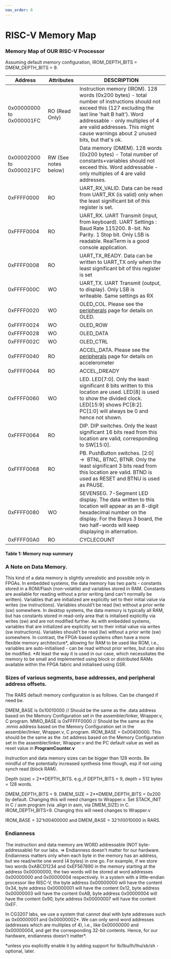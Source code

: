 ```yaml
---
nav_order: 8
---
```

# RISC-V Memory Map

### Memory Map of OUR RISC-V Processor

Assuming default memory configuration, IROM_DEPTH_BITS = DMEM_DEPTH_BITS = 9.

| Address                     | Attributes      | DESCRIPTION                                                                                                                                                                                                                                        |
|-----------------------------|-----------------|----------------------------------------------------------------------------------------------------------------------------------------------------------------------------------------------------------------------------------------------------|
| 0x00000000 to 0x000001FC    | RO (Read Only)  | Instruction memory (IROM). 128 words (0x200 bytes) - total number of instructions should not exceed this (127 excluding the last line 'halt B halt'). Word addressable - only multiples of 4 are valid addresses. This might cause warnings about 2 unused bits, but that's ok.                                                                                     |
| 0x00002000 to 0x000021FC    | RW (See notes below)              | Data memory (DMEM). 128 words (0x200 bytes) - Total number of constants+variables should not exceed this. Word addressable - only multiples of 4 are valid addresses.
| 0xFFFF0000                  | RO              | UART_RX_VALID. Data can be read from UART_RX (is valid) only when the least significant bit of this register is set. |
| 0xFFFF0004                  | RO              | UART_RX. UART Transmit (input, from keyboard). UART Settings : Baud Rate 115200. 8-bit. No Parity. 1 Stop bit. Only LSB is readable. RealTerm is a good console application.|
| 0xFFFF0008                  | RO              | UART_TX_READY. Data can be written to UART_TX only when the least significant bit of this register is set|
| 0xFFFF000C                  | WO              | UART_TX. UART Transmit (output, to display). Only LSB is writeable. Same settings as RX|
| 0xFFFF0020                  | WO              | OLED_COL. Please see the [peripherals](peripherals.md) page for details on OLED.|
| 0xFFFF0024                  | WO              | OLED_ROW |
| 0xFFFF0028                  | WO              | OLED_DATA|
| 0xFFFF002C                  | WO              | OLED_CTRL|
| 0xFFFF0040                  | RO              | ACCEL_DATA. Please see the [peripherals](peripherals.md) page for details on accelerometer|
| 0xFFFF0044                  | RO              | ACCEL_DREADY|
| 0xFFFF0060                  | WO              | LED. LED[7:0]. Only the least significant 8 bits written to this location are used. LED[8] is used to show the divided clock. LED[15:9] shows PC[8:2]. PC[1:0] will always be 0 and hence not shown.|
| 0xFFFF0064                  | RO              | DIP. DIP switches. Only the least significant 16 bits read from this location are valid, corresponding to SW[15:0].|
| 0xFFFF0068                  | RO              | PB. PushButton switches. [2:0] →  BTNL, BTNC, BTNR. Only the least significant 3 bits read from this location are valid. BTND is used as RESET and BTNU is used as PAUSE.|
| 0xFFFF0080                  | WO              | SEVENSEG. 7-Segment LED display. The data written to this location will appear as an 8-digit hexadecimal number on the display. For the Basys 3 board, the two half-words will keep displaying in alternation.|
| 0xFFFF00A0                  | RO              | CYCLECOUNT|


#### Table 1: Memory map summary

### A Note on Data Memory.

This kind of a data memory is slightly unrealistic and possible only in FPGAs. 
In embedded systems, the data memory has two parts - constants stored in a ROM/Flash (non-volatile) and variables stored in RAM. 
Constants are available for reading without a prior writing (and can't normally be written). 
Variables that are initialized are explicitly set to their initial value via writes (sw instructions). Variables should't be read (lw) without a prior write (sw) somewhere.
In desktop systems, the data memory is typically all RAM, but has constants stored in read-only area that is initalised explicitly via writes (sw) and are not modified further.
As with embedded systems, variables that are initialized are explicitly set to their initial value via writes (sw instructions). Variables should't be read (lw) without a prior write (sw) somewhere.
In contrast, the FPGA-based systems often have a more flexible memory architecture*, allowing for RAM to be used like ROM, i.e., variables are auto-initialised - can be read without prior writes, but can also be modified.
*At least the way it is used in our case, which necessitates the memory to be small and implemented using block or distributed RAMs available within the FPGA fabric and initialised using GSR.


### Sizes of various segments, base addresses, and peripheral address offsets.


The RARS default memory configuration is as follows. Can be changed if need be.

DMEM_BASE is 0x10010000   	// Should be the same as the .data address based on the Memory Configuration set in the assembler/linker, Wrapper.v, C program.
MMIO_BASE is 0xFFFFF0000   // Should be the same as the .mmio address based on the Memory Configuration set in the assembler/linker, Wrapper.v, C program.
IROM_BASE = 0x00400000. This should be the same as the .txt address based on the Memory Configuration set in the assembler/linker, Wrapper.v and the PC default value as well as reset value in **ProgramCounter.v**

Instruction and data memory sizes can be bigger than 128 words. Be mindful of the potentially increased synthesis time though, esp if not using synch read (block RAM).

Depth (size) = 2**DEPTH_BITS. e.g.,if DEPTH_BITS = 9, depth = 512 bytes = 128 words. 

DMEM_DEPTH_BITS = 9. DMEM_SIZE = 2**DMEM_DEPTH_BITS = 0x200 by default. Changing this will need changes to Wrapper.v. Set STACK_INIT in C / asm program (via .align in asm, via DMEM_SIZE) in C.
IROM_DEPTH_BITS=9. Changing this will need changes to Wrapper.v

IROM_BASE = 32'h00400000 and DMEM_BASE = 32'h10010000 in RARS.

### Endianness

The instruction and data memory are WORD addressable (NOT byte-addressable) for our labs. => Endianness doesn't matter for our hardware. Endianness matters only when each byte in the memory has an address, but we read/write one word (4 bytes) in one go. For example, if we store two words 0xABCD1234 and 0xEF567890 in the memory starting at the address 0x00000000, the two words will be stored at word addresses 0x00000000 and 0x00000004 respectively. In a system with a little-endian processor like RISC-V, the byte address 0x00000000 will have the content 0x34, byte address 0x00000001 will have the content 0x12, byte address 0x00000003 will have the content 0xAB, byte address 0x00000004 will have the content 0x90, byte address 0x00000007 will have the content 0xEF. 

In CG3207 labs, we use a system that cannot deal with byte addresses such as 0x00000001 and 0x00000002*. We can only send word addresses (addresses which are multiples of 4), i.e., like 0x00000000 and 0x00000004, and get the corresponding 32-bit contents. Hence, for our hardware, endianness doesn't matter*.

*unless you explicitly enable it by adding support for lb/lbu/lh/lhu/sb/sh - optional, later.